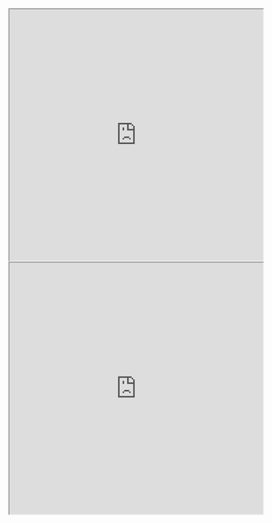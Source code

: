 <iframe width=100% height=500px src="https://docs.google.com/spreadsheets/d/e/2PACX-1vQFSoKdJ4zmLVQMo9wgrMymDjenxyS2YWxCdxqB90Z563TlGreEAaZOREIpfCBD6v4T7f81txHXePQK/pubhtml?widget=true&amp;headers=false"></iframe>
<iframe width=100% height=500px src="https://docs.google.com/spreadsheets/d/17tEOB2jpG7Wh_45Q9dSUb2EVDzCcm6huWXCfwkG3bf0/edit?usp=drivesdk"></iframe>